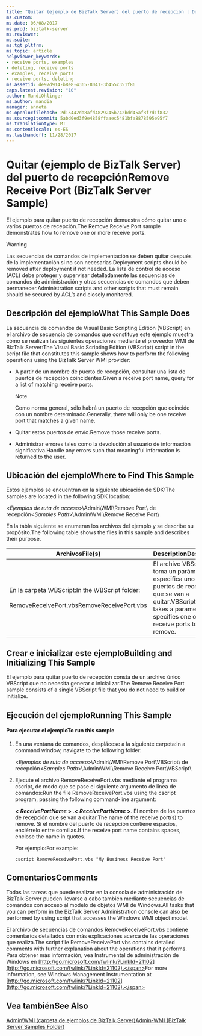 ```yaml
---
title: "Quitar (ejemplo de BizTalk Server) del puerto de recepción | Documentos de Microsoft"
ms.custom: 
ms.date: 06/08/2017
ms.prod: biztalk-server
ms.reviewer: 
ms.suite: 
ms.tgt_pltfrm: 
ms.topic: article
helpviewer_keywords:
- receive ports, examples
- deleting, receive ports
- examples, receive ports
- receive ports, deleting
ms.assetid: de97d914-b8e8-4365-8041-3b455c351f86
caps.latest.revision: "10"
author: MandiOhlinger
ms.author: mandia
manager: anneta
ms.openlocfilehash: 2d15442da8afd4829245b742bdd45af8f7d1f832
ms.sourcegitcommit: 5abd0ed3f9e4858ffaaec5481bfa8878595e95f7
ms.translationtype: MT
ms.contentlocale: es-ES
ms.lasthandoff: 11/28/2017
---
```

# <a name="remove-receive-port-biztalk-server-sample"></a><span data-ttu-id="42f74-102">Quitar (ejemplo de BizTalk Server) del puerto de recepción</span><span class="sxs-lookup"><span data-stu-id="42f74-102">Remove Receive Port (BizTalk Server Sample)</span></span>
<span data-ttu-id="42f74-103">El ejemplo para quitar puerto de recepción demuestra cómo quitar uno o varios puertos de recepción.</span><span class="sxs-lookup"><span data-stu-id="42f74-103">The Remove Receive Port sample demonstrates how to remove one or more receive ports.</span></span>  
  
> [!WARNING]
>  <span data-ttu-id="42f74-104">Las secuencias de comandos de implementación se deben quitar después de la implementación si no son necesarias.</span><span class="sxs-lookup"><span data-stu-id="42f74-104">Deployment scripts should be removed after deployment if not needed.</span></span> <span data-ttu-id="42f74-105">La lista de control de acceso (ACL) debe proteger y supervisar detalladamente las secuencias de comandos de administración y otras secuencias de comandos que deben permanecer.</span><span class="sxs-lookup"><span data-stu-id="42f74-105">Administration scripts and other scripts that must remain should be secured by ACL’s and closely monitored.</span></span>  
  
## <a name="what-this-sample-does"></a><span data-ttu-id="42f74-106">Descripción del ejemplo</span><span class="sxs-lookup"><span data-stu-id="42f74-106">What This Sample Does</span></span>  
 <span data-ttu-id="42f74-107">La secuencia de comandos de Visual Basic Scripting Edition (VBScript) en el archivo de secuencia de comandos que constituye este ejemplo muestra cómo se realizan las siguientes operaciones mediante el proveedor WMI de BizTalk Server:</span><span class="sxs-lookup"><span data-stu-id="42f74-107">The Visual Basic Scripting Edition (VBScript) script in the script file that constitutes this sample shows how to perform the following operations using the BizTalk Server WMI provider:</span></span>  
  
-   <span data-ttu-id="42f74-108">A partir de un nombre de puerto de recepción, consultar una lista de puertos de recepción coincidentes.</span><span class="sxs-lookup"><span data-stu-id="42f74-108">Given a receive port name, query for a list of matching receive ports.</span></span>  
  
    > [!NOTE]
    >  <span data-ttu-id="42f74-109">Como norma general, sólo habrá un puerto de recepción que coincide con un nombre determinado.</span><span class="sxs-lookup"><span data-stu-id="42f74-109">Generally, there will only be one receive port that matches a given name.</span></span>  
  
-   <span data-ttu-id="42f74-110">Quitar estos puertos de envío.</span><span class="sxs-lookup"><span data-stu-id="42f74-110">Remove those receive ports.</span></span>  
  
-   <span data-ttu-id="42f74-111">Administrar errores tales como la devolución al usuario de información significativa.</span><span class="sxs-lookup"><span data-stu-id="42f74-111">Handle any errors such that meaningful information is returned to the user.</span></span>  
  
## <a name="where-to-find-this-sample"></a><span data-ttu-id="42f74-112">Ubicación del ejemplo</span><span class="sxs-lookup"><span data-stu-id="42f74-112">Where to Find This Sample</span></span>  
 <span data-ttu-id="42f74-113">Estos ejemplos se encuentran en la siguiente ubicación de SDK:</span><span class="sxs-lookup"><span data-stu-id="42f74-113">The samples are located in the following SDK location:</span></span>  
  
 <span data-ttu-id="42f74-114">\<*Ejemplos de ruta de acceso*\>\Admin\WMI\Remove Port\ de recepción</span><span class="sxs-lookup"><span data-stu-id="42f74-114">\<*Samples Path*\>\Admin\WMI\Remove Receive Port\\</span></span>  
  
 <span data-ttu-id="42f74-115">En la tabla siguiente se enumeran los archivos del ejemplo y se describe su propósito.</span><span class="sxs-lookup"><span data-stu-id="42f74-115">The following table shows the files in this sample and describes their purpose.</span></span>  
  
|<span data-ttu-id="42f74-116">Archivos</span><span class="sxs-lookup"><span data-stu-id="42f74-116">File(s)</span></span>|<span data-ttu-id="42f74-117">Description</span><span class="sxs-lookup"><span data-stu-id="42f74-117">Description</span></span>|  
|---------------|-----------------|  
|<span data-ttu-id="42f74-118">En la carpeta \VBScript:</span><span class="sxs-lookup"><span data-stu-id="42f74-118">In the \VBScript folder:</span></span><br /><br /> <span data-ttu-id="42f74-119">RemoveReceivePort.vbs</span><span class="sxs-lookup"><span data-stu-id="42f74-119">RemoveReceivePort.vbs</span></span>|<span data-ttu-id="42f74-120">El archivo VBScript que toma un parámetro que especifica uno o más puertos de recepción que se van a quitar.</span><span class="sxs-lookup"><span data-stu-id="42f74-120">VBScript file that takes a parameter that specifies one or more receive ports to remove.</span></span>|  
  
## <a name="building-and-initializing-this-sample"></a><span data-ttu-id="42f74-121">Crear e inicializar este ejemplo</span><span class="sxs-lookup"><span data-stu-id="42f74-121">Building and Initializing This Sample</span></span>  
 <span data-ttu-id="42f74-122">El ejemplo para quitar puerto de recepción consta de un archivo único VBScript que no necesita generar o inicializar.</span><span class="sxs-lookup"><span data-stu-id="42f74-122">The Remove Receive Port sample consists of a single VBScript file that you do not need to build or initialize.</span></span>  
  
## <a name="running-this-sample"></a><span data-ttu-id="42f74-123">Ejecución del ejemplo</span><span class="sxs-lookup"><span data-stu-id="42f74-123">Running This Sample</span></span>  
  
#### <a name="to-run-this-sample"></a><span data-ttu-id="42f74-124">Para ejecutar el ejemplo</span><span class="sxs-lookup"><span data-stu-id="42f74-124">To run this sample</span></span>  
  
1.  <span data-ttu-id="42f74-125">En una ventana de comandos, desplácese a la siguiente carpeta:</span><span class="sxs-lookup"><span data-stu-id="42f74-125">In a command window, navigate to the following folder:</span></span>  
  
     <span data-ttu-id="42f74-126">\<*Ejemplos de ruta de acceso*\>\Admin\WMI\Remove Port\VBScript\ de recepción</span><span class="sxs-lookup"><span data-stu-id="42f74-126">\<*Samples Path*\>\Admin\WMI\Remove Receive Port\VBScript\\</span></span>  
  
2.  <span data-ttu-id="42f74-127">Ejecute el archivo RemoveReceivePort.vbs mediante el programa cscript, de modo que se pase el siguiente argumento de línea de comandos:</span><span class="sxs-lookup"><span data-stu-id="42f74-127">Run the file RemoveReceivePort.vbs using the cscript program, passing the following command-line argument:</span></span>  
  
     <span data-ttu-id="42f74-128">**\<** ***ReceivePortName* \>** .</span><span class="sxs-lookup"><span data-stu-id="42f74-128">**\<** ***ReceivePortName* \>**.</span></span> <span data-ttu-id="42f74-129">El nombre de los puertos de recepción que se van a quitar.</span><span class="sxs-lookup"><span data-stu-id="42f74-129">The name of the receive port(s) to remove.</span></span> <span data-ttu-id="42f74-130">Si el nombre del puerto de recepción contiene espacios, enciérrelo entre comillas.</span><span class="sxs-lookup"><span data-stu-id="42f74-130">If the receive port name contains spaces, enclose the name in quotes.</span></span>  
  
     <span data-ttu-id="42f74-131">Por ejemplo:</span><span class="sxs-lookup"><span data-stu-id="42f74-131">For example:</span></span>  
  
    ```  
    cscript RemoveReceivePort.vbs "My Business Receive Port"  
    ```  
  
## <a name="comments"></a><span data-ttu-id="42f74-132">Comentarios</span><span class="sxs-lookup"><span data-stu-id="42f74-132">Comments</span></span>  
 <span data-ttu-id="42f74-133">Todas las tareas que puede realizar en la consola de administración de BizTalk Server pueden llevarse a cabo también mediante secuencias de comandos con acceso al modelo de objetos WMI de Windows.</span><span class="sxs-lookup"><span data-stu-id="42f74-133">All tasks that you can perform in the BizTalk Server Administration console can also be performed by using script that accesses the Windows WMI object model.</span></span>  
  
 <span data-ttu-id="42f74-134">El archivo de secuencias de comandos RemoveReceivePort.vbs contiene comentarios detallados con más explicaciones acerca de las operaciones que realiza.</span><span class="sxs-lookup"><span data-stu-id="42f74-134">The script file RemoveReceivePort.vbs contains detailed comments with further explanation about the operations that it performs.</span></span> <span data-ttu-id="42f74-135">Para obtener más información, vea Instrumental de administración de Windows en [http://go.microsoft.com/fwlink/?LinkId=21102](http://go.microsoft.com/fwlink/?LinkId=21102).</span><span class="sxs-lookup"><span data-stu-id="42f74-135">For more information, see Windows Management Instrumentation at [http://go.microsoft.com/fwlink/?LinkId=21102](http://go.microsoft.com/fwlink/?LinkId=21102).</span></span>  
  
## <a name="see-also"></a><span data-ttu-id="42f74-136">Vea también</span><span class="sxs-lookup"><span data-stu-id="42f74-136">See Also</span></span>  
 [<span data-ttu-id="42f74-137">Admin\WMI (carpeta de ejemplos de BizTalk Server)</span><span class="sxs-lookup"><span data-stu-id="42f74-137">Admin-WMI (BizTalk Server Samples Folder)</span></span>](../core/admin-wmi-biztalk-server-samples-folder.md)